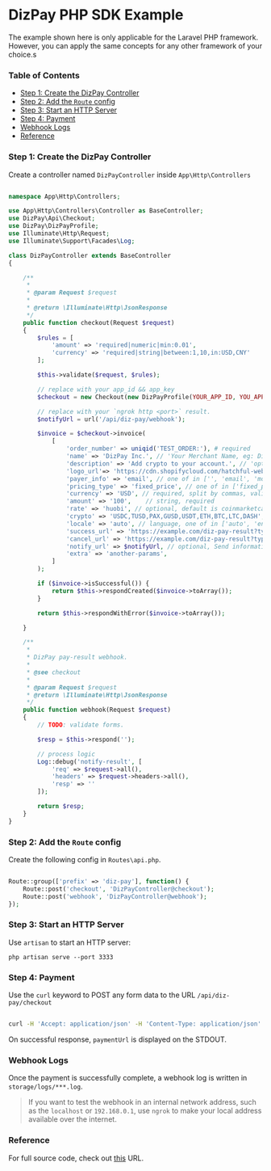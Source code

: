 # DizPay PHP SDK Example

The example shown here is only applicable for the Laravel PHP framework. However, you can apply the same concepts for any other framework of your choice.s

### Table of Contents

+ [Step 1: Create the DizPay Controller](#step-1-create-the-dizpay-controller)
+ [Step 2: Add the `Route` config](#step-2-add-the-route-config)
+ [Step 3: Start an HTTP Server](#step-3-start-an-http-server)
+ [Step 4: Payment](#step-4-payment)
+ [Webhook Logs](#webhook-logs)
+ [Reference](#reference)

### Step 1: Create the DizPay Controller

Create a controller named `DizPayController` inside `App\Http\Controllers`


```php

namespace App\Http\Controllers;

use App\Http\Controllers\Controller as BaseController;
use DizPay\Api\Checkout;
use DizPay\DizPayProfile;
use Illuminate\Http\Request;
use Illuminate\Support\Facades\Log;

class DizPayController extends BaseController
{

    /**
     *
     * @param Request $request
     *
     * @return \Illuminate\Http\JsonResponse
     */
    public function checkout(Request $request)
    {
        $rules = [
            'amount' => 'required|numeric|min:0.01',
            'currency' => 'required|string|between:1,10,in:USD,CNY'
        ];

        $this->validate($request, $rules);

        // replace with your app_id && app_key
        $checkout = new Checkout(new DizPayProfile(YOUR_APP_ID, YOU_APP_KEY));

        // replace with your `ngrok http <port>` result.
        $notifyUrl = url('/api/diz-pay/webhook');

        $invoice = $checkout->invoice(
            [
                'order_number' => uniqid('TEST_ORDER:'), # required
                'name' => 'DizPay Inc.', // 'Your Merchant Name, eg: DizPay Inc.',
                'description' => 'Add crypto to your account.', // 'optional, default is: Add crypto to your {{ Domain or App Name }} account.',
                'logo_url'=> 'https://cdn.shopifycloud.com/hatchful-web/assets/c3a241ae6d1e03513dfed6f5061f4a4b.png',
                'payer_info' => 'email', // one of in ['', 'email', 'mobile']
                'pricing_type' => 'fixed_price', // one of in ['fixed_price', 'no_price'],
                'currency' => 'USD', // required, split by commas, valid option is USD | CNY | GBP | BTC | ETH | LTC | DASH | USDT | TUSD | GUSD | PAX | USDC
                'amount' => '100',    // string, required
                'rate' => 'huobi', // optional, default is coinmarketcap, one of in ['coinmarketcap', 'okex', 'binance', 'huobi']
                'crypto' => 'USDC,TUSD,PAX,GUSD,USDT,ETH,BTC,LTC,DASH', // required, split by commas, valid option is BTC | ETH | LTC | DASH | USDT | TUSD | GUSD | PAX | USDC
                'locale' => 'auto', // language, one of in ['auto', 'en', 'cn', 'ru', 'ko', 'jp']
                'success_url' => 'https://example.com/diz-pay-result?type=success', // optional, redirect to the merchant URL after successful payment.
                'cancel_url' => 'https://example.com/diz-pay-result?type=failed', // optional, edirect to a failure URL when the charge failed to complete. The buyer cancels the order or the payment expired.
                'notify_url' => $notifyUrl, // optional, Send information to the callback URL when charge has been confirmed and the associated payment is completed.
                'extra' => 'another-params',
            ]
        );

        if ($invoice->isSuccessful()) {
            return $this->respondCreated($invoice->toArray());
        }

        return $this->respondWithError($invoice->toArray());

    }

    /**
     *
     * DizPay pay-result webhook.
     *
     * @see checkout
     *
     * @param Request $request
     * @return \Illuminate\Http\JsonResponse
     */
    public function webhook(Request $request)
    {
        // TODO: validate forms.

        $resp = $this->respond('');

        // process logic
        Log::debug('notify-result', [
            'req' => $request->all(),
            'headers' => $request->headers->all(),
            'resp' => ''
        ]);

        return $resp;
    }
}

```

### Step 2: Add the `Route` config

Create the following config in `Routes\api.php`.

```php

Route::group(['prefix' => 'diz-pay'], function() {
    Route::post('checkout', 'DizPayController@checkout');
    Route::post('webhook', 'DizPayController@webhook');
});

```

### Step 3: Start an HTTP Server

Use `artisan` to start an HTTP server:

`php artisan serve --port 3333`

### Step 4: Payment

Use the `curl` keyword to POST any form data to the URL `/api/diz-pay/checkout`

```bash

curl -H 'Accept: application/json' -H 'Content-Type: application/json' --data-binary '{"amount":10,"currency":"USD"}'  http://127.0.0.1/api/diz-pay/checkout
```

On successful response, `paymentUrl` is displayed on the STDOUT.

### Webhook Logs

Once the payment is successfully complete, a webhook log is written in `storage/logs/***.log`.

> If you want to test the webhook in an internal network address, such as the `localhost` or `192.168.0.1`, use `ngrok` to make your local address available over the internet.


### Reference

For full source code, check out [this](./test.php) URL.
